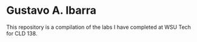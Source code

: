 # Gustavo A. Ibarra

This repository is a compilation of the labs I have completed at WSU Tech for CLD 138.
